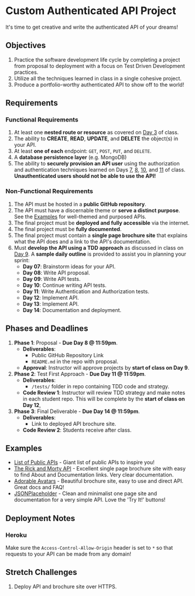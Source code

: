 # Custom Authenticated API Project

It's time to get creative and write the authenticated API of your dreams!

## Objectives

1. Practice the software development life cycle by completing a project from proposal to deployment with a focus on Test Driven Development practices.
1. Utilize all the techniques learned in class in a single cohesive project.
1. Produce a portfolio-worthy authenticated API to show off to the world!

## Requirements

### Functional Requirements

1. At least one **nested route or resource** as covered on [Day 3](../03-Nested-Routes-and-Resources/README.md) of class.
1. The ability to **CREATE**, **READ**, **UPDATE**, and **DELETE** the object(s) in your API.
1. At least **one of each** endpoint: `GET`, `POST`, `PUT`, and `DELETE`.
1. A **database persistence layer** (e.g. MongoDB)
1. The ability to **securely provision an API user** using the authorization and authentication techniques learned on Days [7](../07-Authentication-Sessions-vs-JWT/README.md), [8](../08-Authentication-with-Sessions-and-Cookies/README.md), [10](../10-Authorization/README.md), and [11](11-Testing-Authentication-and-Authorization/README.md) of class. **Unauthenticated users should not be able to use the API!**

### Non-Functional Requirements

1. The API must be hosted in a **public GitHub repository**.
1. The API must have a discernable theme or **serve a distinct purpose**. See the [Examples](#Examples) for well-themed and purposed APIs.
1. The final project must be **deployed and fully accessible** via the internet.
1. The final project must be **fully documented**.
1. The final project must contain a **single page brochure site** that explains what the API does and a link to the API's documentation.
1. Must **develop the API using a TDD approach** as discussed in class on [Day 9](../09-TDD/README.md). A **sample daily outline** is provided to assist you in planning your sprint:
    * **Day 07**: Brainstorm ideas for your API.
    * **Day 08**: Write API proposal.
    * **Day 09**: Write API tests.
    * **Day 10**: Continue writing API tests.
    * **Day 11**: Write Authentication and Authorization tests.
    * **Day 12**: Implement API.
    * **Day 13**: Implement API.
    * **Day 14**: Documentation and deployment.

## Phases and Deadlines

1. **Phase 1**: Proposal - **Due Day 8 @ 11:59pm**.
    * **Deliverables**:
        * Public GitHub Repository Link
        * `README.md` in the repo with proposal.
    * **Approval**: Instructor will approve projects by **start of class on Day 9**.
1. **Phase 2**: Test First Approach - **Due Day 11 @ 11:59pm**.
    * **Deliverables**:
        * `/tests/` folder in repo containing TDD code and strategy.
    * **Code Review 1**: Instructor will review TDD strategy and make notes in each student repo. This will be complete by the **start of class on Day 12**,
1. **Phase 3**: Final Deliverable - **Due Day 14 @ 11:59pm**.
    * **Deliverables**:
        * Link to deployed API brochure site.
    * **Code Review 2**: Students receive after class.

## Examples

* [List of Public APIs](https://github.com/toddmotto/public-apis) - Giant list of public APIs to inspire you!
* [The Rick and Morty API](https://rickandmortyapi.com) - Excellent single page brochure site with easy to find About and Documentation links. Very clear documentation.
* [Adorable Avatars](http://avatars.adorable.io) - Beautiful brochure site, easy to use and direct API. Great docs and FAQ!
* [JSONPlaceholder](http://jsonplaceholder.typicode.com) - Clean and minimalist one page site and documentation for a very simple API. Love the 'Try It!' buttons!

## Deployment Notes

### Heroku

Make sure the `Access-Control-Allow-Origin` header is set to `*` so that requests to your API can be made from any domain!

## Stretch Challenges

1. Deploy API and brochure site over HTTPS.
